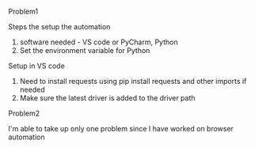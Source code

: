 Problem1

Steps the setup the automation
1) software needed - VS code or PyCharm, Python
2) Set the environment variable for Python

Setup in VS code
1) Need to install requests using pip install requests and other imports if needed
2) Make sure the latest driver is added to the driver path 


Problem2 

I'm able to take up only one problem since I have worked on browser automation
